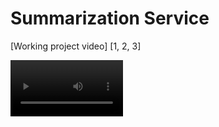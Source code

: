 # Summarization Service

[Working project video] [1, 2, 3] 

<video src='[AI SUmmarization And QA](https://youtu.be/jkrNSOFhwlA)' width=180/>

## Overview

This project provides advanced summarization functionality using state-of-the-art models for both abstractive and extractive summarization. Users can obtain summaries of provided text or uploaded files and ask questions about their documents.

## Features

### Upload file or provide text 

![File upload/add text](./Screenshots/Two_input_options.png)


### Abstractive Summarization
Abstractive summarization generates new sentences that capture the essence of the original text. The models implemented for this are:
- OpenAI
- Gemini
- Llama
- Mixtral
- Gemma
- Pegasus

![Abstractive Summarization](./Screenshots/Abstractive_types.png)

### Extractive Summarization
Extractive summarization selects and compiles existing sentences from the original text to create a summary. The models implemented for this are:
- LuhnSumy
- BERT

![Extractive Summarization](./Screenshots/Extractive_types.png)

## Usage

1. **Select a Model:**
   - Choose either an abstractive or extractive summarization model.
  

2. **Get Summary:**
   - The system will generate a summary using the selected model.

![Summary Generated](./Screenshots/Final_response.png)

3. **Question Answering:**
   - If you have additional questions about the document, you can ask them.
   - The QA system, powered by the Llama-3 model, will provide answers.
   - Vectors are stored using Pinecone serverless.

![Question Answering](./Screenshots/QA.png)

## Technical Details

- **Abstractive Summarization Models:** OpenAI, Gemini, Llama, Mixtral, Gemma, Pegasus
- **Extractive Summarization Models:** LuhnSumy, BERT
- **QA System Model:** Llama-3
- **Vector Storage:** Pinecone serverless

